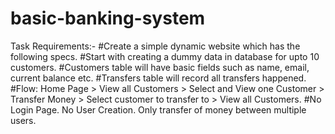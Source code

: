 # basic-banking-system
Task Requirements:-
#Create a simple dynamic website which has the following specs.
#Start with creating a dummy data in database for upto 10 customers.
#Customers table will have basic fields such as name, email, current balance etc. 
#Transfers table will record all transfers happened.
#Flow: Home Page > View all Customers > Select and View one Customer > Transfer Money > Select customer to transfer to > View all Customers.
#No Login Page. No User Creation. Only transfer of money between multiple users.
